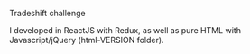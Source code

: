 Tradeshift challenge

I developed in ReactJS with Redux, as well as pure HTML with Javascript/jQuery (html-VERSION folder).
